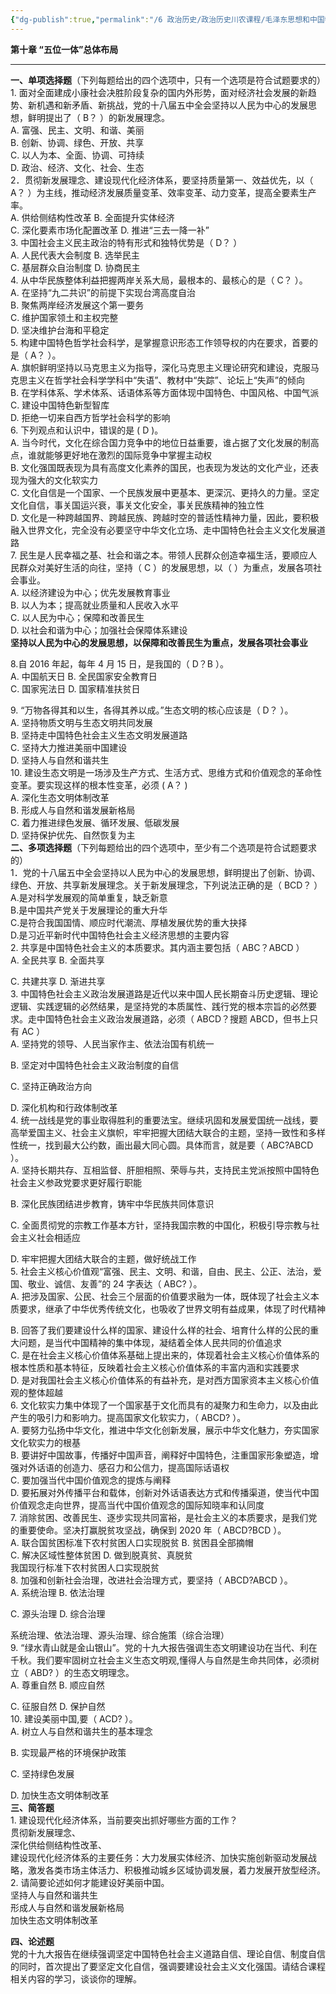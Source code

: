 ```yaml
---
{"dg-publish":true,"permalink":"/6 政治历史/政治历史川农课程/毛泽东思想和中国特色社会主义理论体系概论/第十章复习题 五位一体总体布局/","title":"第十章复习题 五位一体总体布局"}
---
```



**第十章 “五位一体”总体布局**
****
**一、单项选择题**（下列每题给出的四个选项中，只有一个选项是符合试题要求的）  
1\. 面对全面建成小康社会决胜阶段复杂的国内外形势，面对经济社会发展的新趋势、新机遇和新矛盾、新挑战，党的十八届五中全会坚持以人民为中心的发展思想，鲜明提出了（ B？ ）的新发展理念。  
A. 富强、民主、文明、和谐、美丽  
B. 创新、协调、绿色、开放、共享  
C. 以人为本、全面、协调、可持续  
D. 政治、经济、文化、社会、生态  
2．贯彻新发展理念、建设现代化经济体系，要坚持质量第一、效益优先，以（ A？ ）为主线，推动经济发展质量变革、效率变革、动力变革，提高全要素生产率。  
A. 供给侧结构性改革 B. 全面提升实体经济  
C. 深化要素市场化配置改革 D. 推进“三去一降一补”  
3\. 中国社会主义民主政治的特有形式和独特优势是（ D？ ）  
A. 人民代表大会制度 B. 选举民主  
C. 基层群众自治制度 D. 协商民主  
4\. 从中华民族整体利益把握两岸关系大局，最根本的、最核心的是（ C？ ）。  
A. 在坚持“九二共识”的前提下实现台湾高度自治  
B. 聚焦两岸经济发展这个第一要务  
C. 维护国家领土和主权完整  
D. 坚决维护台海和平稳定  
5\. 构建中国特色哲学社会科学，是掌握意识形态工作领导权的内在要求，首要的是（ A？ ）。  
A. 旗帜鲜明坚持以马克思主义为指导，深化马克思主义理论研究和建设，克服马克思主义在哲学社会科学学科中“失语”、教材中“失踪”、论坛上“失声”的倾向  
B. 在学科体系、学术体系、话语体系等方面体现中国特色、中国风格、中国气派  
C. 建设中国特色新型智库  
D. 拒绝一切来自西方哲学社会科学的影响  
6\. 下列观点和认识中，错误的是 ( D )。  
A. 当今时代，文化在综合国力竞争中的地位日益重要，谁占据了文化发展的制高点，谁就能够更好地在激烈的国际竞争中掌握主动权  
B. 文化强国既表现为具有高度文化素养的国民，也表现为发达的文化产业，还表现为强大的文化软实力  
C. 文化自信是一个国家、一个民族发展中更基本、更深沉、更持久的力量。坚定文化自信，事关国运兴衰，事关文化安全，事关民族精神的独立性  
D. 文化是一种跨越国界、跨越民族、跨越时空的普适性精神力量，因此，要积极融入世界文化，完全没有必要坚守中华文化立场、走中国特色社会主义文化发展道路  
7\. 民生是人民幸福之基、社会和谐之本。带领人民群众创造幸福生活，要顺应人民群众对美好生活的向往，坚持（ C ）的发展思想，以（ ）为重点，发展各项社会事业。  
A. 以经济建设为中心；优先发展教育事业  
B. 以人为本；提高就业质量和人民收入水平  
C. 以人民为中心；保障和改善民生  
D. 以社会和谐为中心；加强社会保障体系建设  
**坚持以人民为中心的发展思想，以保障和改善民生为重点，发展各项社会事业**

8.自 2016 年起，每年 4 月 15 日，是我国的（ D？B ）。  
A. 中国航天日 B. 全民国家安全教育日  
C. 国家宪法日 D. 国家精准扶贫日

9\. “万物各得其和以生，各得其养以成。”生态文明的核心应该是（ D？ ）。  
A. 坚持物质文明与生态文明共同发展  
B. 坚持走中国特色社会主义生态文明发展道路  
C. 坚持大力推进美丽中国建设  
D. 坚持人与自然和谐共生  
10\. 建设生态文明是一场涉及生产方式、生活方式、思维方式和价值观念的革命性变革。要实现这样的根本性变革，必须 ( A？ )  
A. 深化生态文明体制改革  
B. 形成人与自然和谐发展新格局  
C. 着力推进绿色发展、循环发展、低碳发展  
D. 坚持保护优先、自然恢复为主  
**二、多项选择题**（下列每题给出的四个选项中，至少有二个选项是符合试题要求的）  
1．党的十八届五中全会坚持以人民为中心的发展思想，鲜明提出了创新、协调、绿色、开放、共享新发展理念。关于新发展理念，下列说法正确的是（ BCD？ ）  
A.是对科学发展观的简单重复，缺乏新意  
B.是中国共产党关于发展理论的重大升华  
C.是符合我国国情、顺应时代潮流、厚植发展优势的重大抉择  
D.是习近平新时代中国特色社会主义经济思想的主要内容  
2\. 共享是中国特色社会主义的本质要求。其内涵主要包括（ ABC？ABCD ）  
A. 全民共享 B. 全面共享

C. 共建共享 D. 渐进共享  
3\. 中国特色社会主义政治发展道路是近代以来中国人民长期奋斗历史逻辑、理论逻辑、实践逻辑的必然结果，是坚持党的本质属性、践行党的根本宗旨的必然要求。走中国特色社会主义政治发展道路，必须（ ABCD？搜题 ABCD，但书上只有 AC ）  
A. 坚持党的领导、人民当家作主、依法治国有机统一

B. 坚定对中国特色社会主义政治制度的自信

C. 坚持正确政治方向

D. 深化机构和行政体制改革  
4\. 统一战线是党的事业取得胜利的重要法宝。继续巩固和发展爱国统一战线，要高举爱国主义、社会主义旗帜，牢牢把握大团结大联合的主题，坚持一致性和多样性统一，找到最大公约数，画出最大同心圆。具体而言，就是要（ ABC?ABCD ）。  
A. 坚持长期共存、互相监督、肝胆相照、荣辱与共，支持民主党派按照中国特色社会主义参政党要求更好履行职能

B. 深化民族团结进步教育，铸牢中华民族共同体意识

C. 全面贯彻党的宗教工作基本方针，坚持我国宗教的中国化，积极引导宗教与社会主义社会相适应

D. 牢牢把握大团结大联合的主题，做好统战工作  
5\. 社会主义核心价值观“富强、民主、文明、和谐，自由、民主、公正、法治，爱国、敬业、诚信、友善”的 24 字表达（ ABC? ）。  
A. 把涉及国家、公民、社会三个层面的价值要求融为一体，既体现了社会主义本质要求，继承了中华优秀传统文化，也吸收了世界文明有益成果，体现了时代精神

B. 回答了我们要建设什么样的国家、建设什么样的社会、培育什么样的公民的重大问题，是当代中国精神的集中体现，凝结着全体人民共同的价值追求  
C. 是在社会主义核心价值体系基础上提出来的，体现着社会主义核心价值体系的根本性质和基本特征，反映着社会主义核心价值体系的丰富内涵和实践要求  
D. 是对我国社会主义核心价值体系的有益补充，是对西方国家资本主义核心价值观的整体超越  
6\. 文化软实力集中体现了一个国家基于文化而具有的凝聚力和生命力，以及由此产生的吸引力和影响力。提高国家文化软实力，（ ABCD? ）。  
A. 要努力弘扬中华文化，推进中华文化创新发展，展示中华文化魅力，夯实国家文化软实力的根基  
B. 要讲好中国故事，传播好中国声音，阐释好中国特色，注重国家形象塑造，增强对外话语的创造力、感召力和公信力，提高国际话语权  
C. 要加强当代中国价值观念的提炼与阐释  
D. 要拓展对外传播平台和载体，创新对外话语表达方式和传播渠道，使当代中国价值观念走向世界，提高当代中国价值观念的国际知晓率和认同度  
7\. 消除贫困、改善民生、逐步实现共同富裕，是社会主义的本质要求，是我们党的重要使命。坚决打赢脱贫攻坚战，确保到 2020 年（ ABCD?BCD ）。  
A. 联合国贫困标准下农村贫困人口实现脱贫 B. 贫困县全部摘帽  
C. 解决区域性整体贫困 D. 做到脱真贫、真脱贫  
我国现行标准下农村贫困人口实现脱贫  
8\. 加强和创新社会治理，改进社会治理方式，要坚持（ ABCD?ABCD ）。  
A. 系统治理 B. 依法治理

C. 源头治理 D. 综合治理

系统治理、依法治理、源头治理、综合施策（综合治理）  
9\. “绿水青山就是金山银山”。党的十九大报告强调生态文明建设功在当代、利在千秋。我们要牢固树立社会主义生态文明观,懂得人与自然是生命共同体，必须树立（ ABD? ）的生态文明理念。  
A. 尊重自然 B. 顺应自然

C. 征服自然 D. 保护自然  
10\. 建设美丽中国,要（ ACD? ）。  
A. 树立人与自然和谐共生的基本理念

B. 实现最严格的环境保护政策

C. 坚持绿色发展

D. 加快生态文明体制改革  
**三、简答题**  
1\. 建设现代化经济体系，当前要突出抓好哪些方面的工作？  
贯彻新发展理念、  
深化供给侧结构性改革、  
建设现代化经济体系的主要任务：大力发展实体经济、加快实施创新驱动发展战略，激发各类市场主体活力、积极推动城乡区域协调发展，着力发展开放型经济。  
2\. 请简要论述如何才能建设好美丽中国。  
坚持人与自然和谐共生  
形成人与自然和谐发展新格局  
加快生态文明体制改革

**四、论述题**  
党的十九大报告在继续强调坚定中国特色社会主义道路自信、理论自信、制度自信的同时，首次提出了要坚定文化自信，强调要建设社会主义文化强国。请结合课程相关内容的学习，谈谈你的理解。